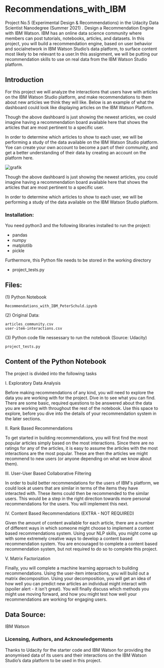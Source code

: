 # Recommendations_with_IBM
Project No.5 (Experimental Design & Recommendations) in the Udacity Data Scientist Nanodegree (Summer 2021) . Design a Recommendation Engine with IBM Watson. IBM has an online data science community where members can post tutorials, notebooks, articles, and datasets. In this project, you will build a recommendation engine, based on user behavior and socialnetwork in IBM Watson Studio’s data platform, to surface content most likely to be relevant to a user.In this assignment, we will be putting our recommendation skills to use on real data from the IBM Watson Studio platform. 


## Introduction

For this project we will analyze the interactions that users have with articles on the IBM Watson Studio platform, and make recommendations to them about new articles we think they will like. Below is an example of what the dashboard could look like displaying articles on the IBM Watson Platform.

Though the above dashboard is just showing the newest articles, we could imagine having a recommendation board available here that shows the articles that are most pertinent to a specific user.

In order to determine which articles to show to each user, we will be performing a study of the data available on the IBM Watson Studio platform. Yoe can create your own account to become a part of their community, and get a better understanding of their data by creating an account on the platform here.


![grafik](https://user-images.githubusercontent.com/59873708/122260801-35b60d00-cec3-11eb-95b8-847480bf879d.png)

Though the above dashboard is just showing the newest articles, you could imagine having a recommendation board available here that shows the articles that are most pertinent to a specific user.

In order to determine which articles to show to each user, we will be performing a study of the data available on the IBM Watson Studio platform. 



### Installation:
You need python3 and the following libraries installed to run the project:

- pandas 
- numpy 
- matplotlib 
- pickle

Furthermore, this Python file needs to be stored in the working directory  
- project_tests.py



## Files:

(1) Python Notebook  

    Recommendations_with_IBM_PeterSchuld.ipynb
    
    
(2) Original Data:    

    articles_community.csv
    user-item-interactions.csv
    
(3) Python code file nessessary to run the notebook (Source: Udacity) 

    project_tests.py



## Content of the Python Notebook 

The project is divided into the following tasks

I. Exploratory Data Analysis

Before making recommendations of any kind, you will need to explore the data you are working with for the project. Dive in to see what you can find. There are some basic, required questions to be answered about the data you are working with throughout the rest of the notebook. Use this space to explore, before you dive into the details of your recommendation system in the later sections.

II. Rank Based Recommendations

To get started in building recommendations, you will first find the most popular articles simply based on the most interactions. Since there are no ratings for any of the articles, it is easy to assume the articles with the most interactions are the most popular. These are then the articles we might recommend to new users (or anyone depending on what we know about them).

III. User-User Based Collaborative Filtering

In order to build better recommendations for the users of IBM's platform, we could look at users that are similar in terms of the items they have interacted with. These items could then be recommended to the similar users. This would be a step in the right direction towards more personal recommendations for the users. You will implement this next.

IV. Content Based Recommendations (EXTRA - NOT REQUIRED)

Given the amount of content available for each article, there are a number of different ways in which someone might choose to implement a content based recommendations system. Using your NLP skills, you might come up with some extremely creative ways to develop a content based recommendation system. You are encouraged to complete a content based recommendation system, but not required to do so to complete this project.

V. Matrix Factorization

Finally, you will complete a machine learning approach to building recommendations. Using the user-item interactions, you will build out a matrix decomposition. Using your decomposition, you will get an idea of how well you can predict new articles an individual might interact with (spoiler alert - it isn't great). You will finally discuss which methods you might use moving forward, and how you might test how well your recommendations are working for engaging users.


## Data Source:

IBM Watson



### Licensing, Authors, and Acknowledgements

Thanks to Udacity for the starter code and IBM Watson for providing the anonymised data of its users and their interactions on the IBM Watson Studio’s data platform to be used in this project.
